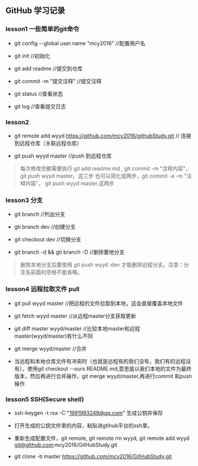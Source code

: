 ## GitHub 学习记录

### lesson1 一些简单的git命令

- git config --global user.name "mcy2016" //配置用户名

- git init //初始化

- git add readme //提交到仓库

- git commit -m "提交注释" //提交注释

- git status //查看状态

- git log //查看提交日志

### lesson2 

- git remote add wyyd https://github.com/mcy2016/githubStudy.git // 连接到远程仓库（关联远程仓库）

- git push wyyd master //push 到远程仓库

> 每次修改完都需要执行 git add readme.md , git commit -m "注释内容"，git push wyyd master。这三步
> 也可以简化成两步，git commit -a -m "注释内容"， git push wyyd master.这两步

### lesson3 分支

- git branch //列出分支

- gti branch dev //创建分支 

- git checkout dev //切换分支

- git branch -d && gti branch -D //删除要地分支

> 删除本地分支后要使用 git push wyyd :dev  才能删除远程分支。注意：分支名前面的空格不能省略。

### lesson4 远程拉取文件 pull

- git pull wyyd master //把远程的文件拉取到本地，这会直接覆盖本地文件

- git fetch wyyd master //从远程master分支获取更新

- git diff master wyyd/master //比较本地master和远程master(wyyd/master)有什么不同

- git merge wyyd/master //合并

- 当远程和本地仓库文件有冲突时（也就是远程有的我们没有，我们有的远程没有），使用git checkout --ours README.md,意思是以我们本地的文件为最终版本，然后再进行合并操作，git merge wyyd/master,再进行commit 和push操作

### lesson5 SSH(Secure shell)

- ssh-keygen -t rsa -C "1991993249@qq.com" 生成公钥并保存

- 打开生成的公钥文件里的内容，粘贴进gtihub平台的ssh里。

- 重新生成配置文件，git remote, git remote rm wyyd, git remote add wyyd git@github.com:mcy2016/GitHubStudy.git

- git clone -b master https://github.com/mcy2016/GitHubStudy.git

